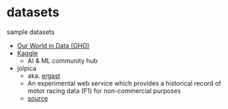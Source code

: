 # datasets
sample datasets

- [Our World in Data (GHO)](https://github.com/owid)
- [Kaggle](https://www.kaggle.com/)
  - AI & ML community hub
- jolpica
  - aka. [ergast](https://ergast.com/mrd/)
  - An experimental web service which provides a historical record of motor racing data (F1) for non-commercial purposes
  - [source](https://github.com/jolpica/jolpica-f1)
